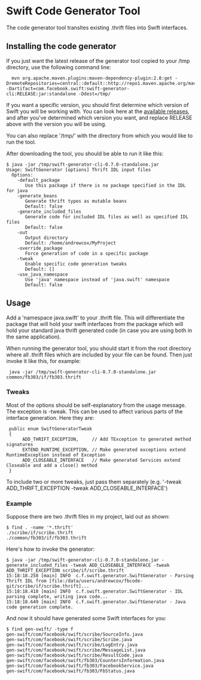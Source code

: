 # Swift Code Generator Tool

The code generator tool transltes existing .thrift files into Swift interfaces.

## Installing the code generator

If you just want the latest release of the generator tool copied to your /tmp directory, use the following command line:

      mvn org.apache.maven.plugins:maven-dependency-plugin:2.8:get -DremoteRepositories=central::default::http://repo1.maven.apache.org/maven2 -Dartifact=com.facebook.swift:swift-generator-cli:RELEASE:jar:standalone -Ddest=/tmp/

If you want a specific version, you should first determine which version of Swift you will be working with. You can look here at the [available releases](http://search.maven.org/#search%7Cgav%7C1%7Cg%3A%22com.facebook.swift%22%20AND%20a%3A%22swift-generator-cli%22), and after you've determined which version you want, and replace RELEASE above with the version you will be using.

You can also replace '/tmp/' with the directory from which you would like to run the tool.

After downloading the tool, you should be able to run it like this:

    $ java -jar /tmp/swift-generator-cli-0.7.0-standalone.jar
    Usage: SwiftGenerator [options] Thrift IDL input files
      Options:
        -default_package
           Use this package if there is no package specified in the IDL for java
        -generate_beans
           Generate thrift types as mutable beans
           Default: false
        -generate_included_files
           Generate code for included IDL files as well as specified IDL files
           Default: false
        -out
           Output directory
           Default: /home/andrewcox/MyProject
        -override_package
           Force generation of code in a specific package
        -tweak
           Enable specific code generation tweaks
           Default: []
        -use_java_namespace
           Use 'java' namespace instead of 'java.swift' namespace
           Default: false

## Usage

Add a 'namespace java.swift' to your .thrift file. This will differentiate the package that will hold your swift interfaces from the package which will hold your standard java thrift generated code (in case you are using both in the same application).

When running the generator tool, you should start it from the root directory where all .thrift files which are included by your file can be found. Then just invoke it like this, for example:

     java -jar /tmp/swift-generator-cli-0.7.0-standalone.jar common/fb303/if/fb303.thrift

### Tweaks

Most of the options should be self-explanatory from the usage message. The exception is -tweak. This can be used to affect various parts of the interface generation. Here they are:

     public enum SwiftGeneratorTweak
     {
          ADD_THRIFT_EXCEPTION,     // Add TException to generated method signatures
          EXTEND_RUNTIME_EXCEPTION, // Make generated exceptions extend RuntimeException instead of Exception
          ADD_CLOSEABLE_INTERFACE   // Make generated Services extend Closeable and add a close() method
     }

To include two or more tweaks, just pass them separately (e.g. '-tweak ADD_THRIFT_EXCEPTION -tweak ADD_CLOSEABLE_INTERFACE')

### Example

Suppose there are two .thrift files in my project, laid out as shown:

    $ find . -name '*.thrift'
    ./scribe/if/scribe.thrift
    ./common/fb303/if/fb303.thrift

Here's how to invoke the generator:

    $ java -jar /tmp/swift-generator-cli-0.7.0-standalone.jar -generate_included_files -tweak ADD_CLOSEABLE_INTERFACE -tweak ADD_THRIFT_EXCEPTION scribe/if/scribe.thrift
    15:18:18.258 [main] INFO  c.f.swift.generator.SwiftGenerator - Parsing Thrift IDL from [file:/data/users/andrewcox/fbcode-git/scribe/if/scribe.thrift]...
    15:18:18.418 [main] INFO  c.f.swift.generator.SwiftGenerator - IDL parsing complete, writing java code...
    15:18:18.649 [main] INFO  c.f.swift.generator.SwiftGenerator - Java code generation complete.

And now it should have generated some Swift interfaces for you:

    $ find gen-swift/ -type f
    gen-swift/com/facebook/swift/scribe/SourceInfo.java
    gen-swift/com/facebook/swift/scribe/Scribe.java
    gen-swift/com/facebook/swift/scribe/LogEntry.java
    gen-swift/com/facebook/swift/scribe/MessageList.java
    gen-swift/com/facebook/swift/scribe/ResultCode.java
    gen-swift/com/facebook/swift/fb303/CountersInformation.java
    gen-swift/com/facebook/swift/fb303/FacebookService.java
    gen-swift/com/facebook/swift/fb303/FbStatus.java
